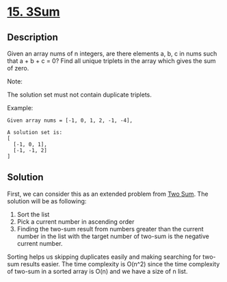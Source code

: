 # [15. 3Sum](https://leetcode.com/problems/3sum)

## Description

Given an array nums of n integers, are there elements a, b, c in nums such that a + b + c = 0? Find all unique triplets in the array which gives the sum of zero.

Note:

The solution set must not contain duplicate triplets.

Example:

```
Given array nums = [-1, 0, 1, 2, -1, -4],

A solution set is:
[
  [-1, 0, 1],
  [-1, -1, 2]
]
```

## Solution

First, we can consider this as an extended problem from [Two Sum](https://github.com/mtmmy/Leetcode/tree/master/Csharp/Leetcode/0001_TwoSum). The solution will be as following:  

1. Sort the list  
2. Pick a current number in ascending order  
3. Finding the two-sum result from numbers greater than the current number in the list with the target number of two-sum is the negative current number.  

Sorting helps us skipping duplicates easily and making searching for two-sum results easier. The time complexity is O(n^2) since the time complexity of two-sum in a sorted array is O(n) and we have a size of n list.